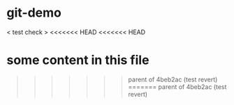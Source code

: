 # git-demo
&lt; test check >
<<<<<<< HEAD
<<<<<<< HEAD

some content in this file
=======
>>>>>>> parent of 4beb2ac (test revert)
=======
>>>>>>> parent of 4beb2ac (test revert)
